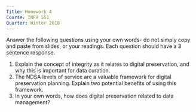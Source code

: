 ```yaml
---
Title: Homework 4
Course: INFX 551
Quarter: Winter 2018
---
```


Answer the following questions using your own words- do not simply copy and paste from slides, or your readings.
Each question should have a 3 sentence response.

1. Explain the concept of integrity as it relates to digital preservation, and why this is important for data curation.
2. The NDSA levels of service are a valuable framework for digital preservation planning. Explain two potential benefits of using this framework.
3. In your own words, how does digital preservation related to data management?
